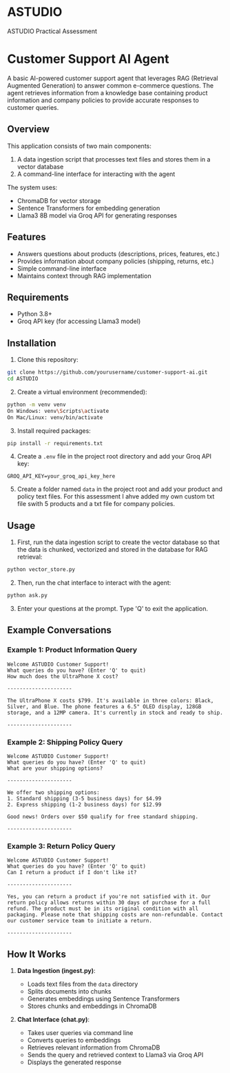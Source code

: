 # ASTUDIO
ASTUDIO Practical Assessment

# Customer Support AI Agent

A basic AI-powered customer support agent that leverages RAG (Retrieval Augmented Generation) to answer common e-commerce questions. The agent retrieves information from a knowledge base containing product information and company policies to provide accurate responses to customer queries.

## Overview

This application consists of two main components:
1. A data ingestion script that processes text files and stores them in a vector database
2. A command-line interface for interacting with the agent

The system uses:
- ChromaDB for vector storage
- Sentence Transformers for embedding generation
- Llama3 8B model via Groq API for generating responses

## Features

- Answers questions about products (descriptions, prices, features, etc.)
- Provides information about company policies (shipping, returns, etc.)
- Simple command-line interface
- Maintains context through RAG implementation

## Requirements

- Python 3.8+
- Groq API key (for accessing Llama3 model)

## Installation

1. Clone this repository:
```bash
git clone https://github.com/yourusername/customer-support-ai.git
cd ASTUDIO
```

2. Create a virtual environment (recommended):
```bash
python -m venv venv
On Windows: venv\Scripts\activate
On Mac/Linux: venv/bin/activate
```

3. Install required packages:
```bash
pip install -r requirements.txt
```

4. Create a `.env` file in the project root directory and add your Groq API key:
```
GROQ_API_KEY=your_groq_api_key_here
```

5. Create a folder named `data` in the project root and add your product and policy text files. For this assessment I ahve added my own custom txt file swith 5 products and a txt file for company policies.

## Usage

1. First, run the data ingestion script to create the vector database so that the data is chunked, vectorized and stored in the database for RAG retrieval:
```bash
python vector_store.py
```

2. Then, run the chat interface to interact with the agent:
```bash
python ask.py
```

3. Enter your questions at the prompt. Type 'Q' to exit the application.

## Example Conversations

### Example 1: Product Information Query
```
Welcome ASTUDIO Customer Support!
What queries do you have? (Enter 'Q' to quit)
How much does the UltraPhone X cost?

---------------------

The UltraPhone X costs $799. It's available in three colors: Black, Silver, and Blue. The phone features a 6.5" OLED display, 128GB storage, and a 12MP camera. It's currently in stock and ready to ship.

---------------------
```

### Example 2: Shipping Policy Query
```
Welcome ASTUDIO Customer Support!
What queries do you have? (Enter 'Q' to quit)
What are your shipping options?

---------------------

We offer two shipping options:
1. Standard shipping (3-5 business days) for $4.99
2. Express shipping (1-2 business days) for $12.99

Good news! Orders over $50 qualify for free standard shipping.

---------------------
```

### Example 3: Return Policy Query
```
Welcome ASTUDIO Customer Support!
What queries do you have? (Enter 'Q' to quit)
Can I return a product if I don't like it?

---------------------

Yes, you can return a product if you're not satisfied with it. Our return policy allows returns within 30 days of purchase for a full refund. The product must be in its original condition with all packaging. Please note that shipping costs are non-refundable. Contact our customer service team to initiate a return.

---------------------
```


## How It Works

1. **Data Ingestion (ingest.py)**:
   - Loads text files from the `data` directory
   - Splits documents into chunks
   - Generates embeddings using Sentence Transformers
   - Stores chunks and embeddings in ChromaDB

2. **Chat Interface (chat.py)**:
   - Takes user queries via command line
   - Converts queries to embeddings
   - Retrieves relevant information from ChromaDB
   - Sends the query and retrieved context to Llama3 via Groq API
   - Displays the generated response

